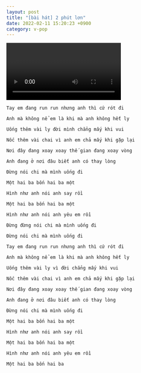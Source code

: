 ```yaml
---
layout: post
title: "[bài hát] 2 phút lơn"
date: 2022-02-11 15:20:23 +0900
category: v-pop
---
```


<div class="video-container">
    <video id="player" class="video-js vjs-default-skin vjs-big-play-centered" data-json="/public/json/v-pop/2_phút_lơn.json"></video>
</div>

```
Tay em đang run run nhưng anh thì cứ rót đi

Anh mà không nể em là khi mà anh không hết ly

Uống thêm vài ly đời mình chẳng mấy khi vui

Nốc thêm vài chai vì anh em chả mấy khi gặp lại

Nơi đây đang xoay xoay thế gian đang xoay vòng

Anh đang ở nơi đâu biết anh có thay lòng

Đừng nói chi mà mình uống đi

Một hai ba bốn hai ba một

Hình như anh nói anh say rồi

Một hai ba bốn hai ba một

Hình như anh nói anh yêu em rồi

Đừng đừng nói chi mà mình uống đi

Đừng nói chi mà mình uống đi

Tay em đang run run nhưng anh thì cứ rót đi

Anh mà không nể em là khi mà anh không hết ly

Uống thêm vài ly vì đời chẳng mấy khi vui

Nốc thêm vài chai vì anh em chả mấy khi gặp lại

Nơi đây đang xoay xoay thế gian đang xoay vòng

Anh đang ở nơi đâu biết anh có thay lòng

Đừng nói chi mà mình uống đi

Một hai ba bốn hai ba một

Hình như anh nói anh say rồi

Một hai ba bốn hai ba một

Hình như anh nói anh yêu em rồi

Một hai ba bốn hai ba
```